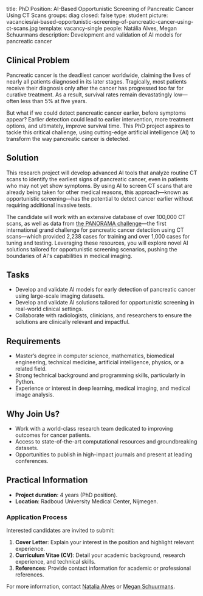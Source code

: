 title: PhD Position: AI-Based Opportunistic Screening of Pancreatic Cancer Using CT Scans
groups: diag
closed: false
type: student
picture: vacancies/ai-based-opportunistic-screening-of-pancreatic-cancer-using-ct-scans.jpg
template: vacancy-single
people: Natália Alves, Megan Schuurmans
description: Development and validation of AI models for pancreatic cancer


## Clinical Problem

Pancreatic cancer is the deadliest cancer worldwide, claiming the lives of nearly all patients diagnosed in its later stages. Tragically, most patients receive their diagnosis only after the cancer has progressed too far for curative treatment. As a result, survival rates remain devastatingly low—often less than 5% at five years.

But what if we could detect pancreatic cancer earlier, before symptoms appear? Earlier detection could lead to earlier intervention, more treatment options, and ultimately, improve survival time. This PhD project aspires to tackle this critical challenge, using cutting-edge artificial intelligence (AI) to transform the way pancreatic cancer is detected.

## Solution

This research project will develop advanced AI tools that analyze routine CT scans to identify the earliest signs of pancreatic cancer, even in patients who may not yet show symptoms. By using AI to screen CT scans that are already being taken for other medical reasons, this approach—known as opportunistic screening—has the potential to detect cancer earlier without requiring additional invasive tests.

The candidate will work with an extensive database of over 100,000 CT scans, as well as data from [the PANORAMA challenge](https://panorama.grand-challenge.org/)—the first international grand challenge for pancreatic cancer detection using CT scans—which provided 2,238 cases for training and over 1,000 cases for tuning and testing. Leveraging these resources, you will explore novel AI solutions tailored for opportunistic screening scenarios, pushing the boundaries of AI's capabilities in medical imaging.

## Tasks

- Develop and validate AI models for early detection of pancreatic cancer using large-scale imaging datasets.
- Develop and validate AI solutions tailored for opportunistic screening in real-world clinical settings.
- Collaborate with radiologists, clinicians, and researchers to ensure the solutions are clinically relevant and impactful.

## Requirements

- Master’s degree in computer science, mathematics, biomedical engineering, technical medicine, artificial intelligence, physics, or a related field.
- Strong technical background and programming skills, particularly in Python.
- Experience or interest in deep learning, medical imaging, and medical image analysis.

## Why Join Us?

- Work with a world-class research team dedicated to improving outcomes for cancer patients.
- Access to state-of-the-art computational resources and groundbreaking datasets.
- Opportunities to publish in high-impact journals and present at leading conferences.

## Practical Information

- **Project duration**: 4 years (PhD position).
- **Location**: Radboud University Medical Center, Nijmegen.

### Application Process

Interested candidates are invited to submit:

1. **Cover Letter**: Explain your interest in the position and highlight relevant experience.
2. **Curriculum Vitae (CV)**: Detail your academic background, research experience, and technical skills.
3. **References**: Provide contact information for academic or professional references.

For more information, contact [Natalia Alves](mailto:natalia.alves@radboudumc.nl) or [Megan Schuurmans](mailto:megan.schuurmans@radboudumc.nl).
